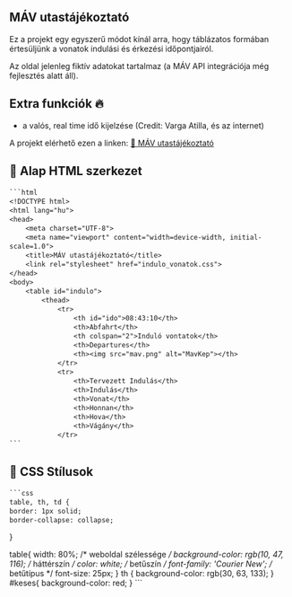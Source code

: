 ## MÁV utastájékoztató

Ez a projekt egy egyszerű módot kínál arra, hogy táblázatos formában értesüljünk a vonatok indulási és érkezési időpontjairól.

Az oldal jelenleg fiktív adatokat tartalmaz (a MÁV API integrációja még fejlesztés alatt áll).

## Extra funkciók 🔥

- a valós, real time idő kijelzése (Credit: Varga Atilla, és az internet)

A projekt elérhető ezen a linken: [🔗 MÁV utastájékoztató](https://danielpimbor.github.io/2025_01_30_MAV_utastajekoztato/)

## 🏢 Alap HTML szerkezet
    ```html
    <!DOCTYPE html>
    <html lang="hu">
    <head>
        <meta charset="UTF-8">
        <meta name="viewport" content="width=device-width, initial-scale=1.0">
        <title>MÁV utastájékoztató</title>
        <link rel="stylesheet" href="indulo_vonatok.css">
    </head>
    <body>
        <table id="indulo">
            <thead>
                <tr>
                    <th id="ido">08:43:10</th>
                    <th>Abfahrt</th>
                    <th colspan="2">Induló vontatok</th>
                    <th>Departures</th>
                    <th><img src="mav.png" alt="MavKep"></th>
                </tr>
                <tr>
                    <th>Tervezett Indulás</th>
                    <th>Indulás</th>
                    <th>Vonat</th>
                    <th>Honnan</th>
                    <th>Hova</th>
                    <th>Vágány</th>
                </tr>
    ```
## 🎵 CSS Stílusok
    ```css
    table, th, td {
    border: 1px solid;
    border-collapse: collapse;
  }

table{
    width: 80%; /* weboldal szélessége */
    background-color: rgb(10, 47, 116); /* háttérszín */
    color: white; /* betűszín */
    font-family: 'Courier New'; /* betűtípus */
    font-size: 25px;
}
th {
    background-color: rgb(30, 63, 133);
}
#keses{
    background-color: red;
}
    ```